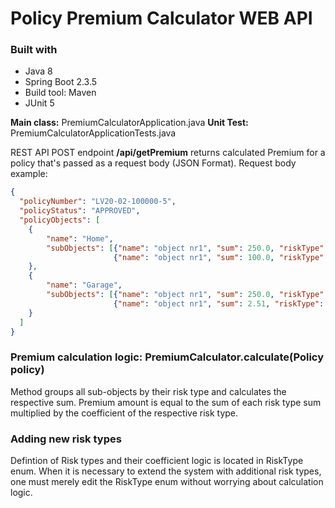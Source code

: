 # Policy Premium Calculator WEB API

### Built with
* Java 8
* Spring Boot 2.3.5
* Build tool: Maven
* JUnit 5

**Main class:** PremiumCalculatorApplication.java
**Unit Test:** PremiumCalculatorApplicationTests.java

REST API POST endpoint **/api/getPremium** returns calculated Premium for a policy that's passed as a request body (JSON Format).
Request body example:
```json
{
  "policyNumber": "LV20-02-100000-5",
  "policyStatus": "APPROVED",
  "policyObjects": [
    {
    	"name": "Home",
  		"subObjects": [{"name": "object nr1", "sum": 250.0, "riskType": "FIRE"}, 
                       {"name": "object nr1", "sum": 100.0, "riskType": "THEFT"}]
    },
    {
    	"name": "Garage",
  		"subObjects": [{"name": "object nr1", "sum": 250.0, "riskType": "FIRE"}, 
                       {"name": "object nr1", "sum": 2.51, "riskType": "THEFT"}]
    }
  ]
}
```

### Premium calculation logic: PremiumCalculator.calculate(Policy policy)
Method groups all sub-objects by their risk type and calculates the respective sum.
Premium amount is equal to the sum of each risk type sum multiplied by the coefficient of the respective risk type.

### Adding new risk types
Defintion of Risk types and their coefficient logic is located in RiskType enum.
When it is necessary to extend the system with additional risk types, one must merely edit the RiskType enum without worrying about calculation logic.